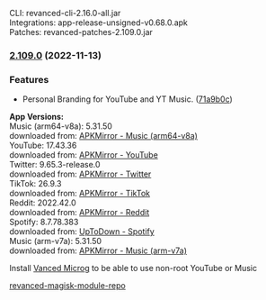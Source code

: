 CLI: revanced-cli-2.16.0-all.jar  
Integrations: app-release-unsigned-v0.68.0.apk  
Patches: revanced-patches-2.109.0.jar  

### [2.109.0](https://github.com/E85Addict/revanced-patches/compare/v2.108.0...v2.109.0) (2022-11-13)
### Features
* Personal Branding for YouTube and YT Music. ([71a9b0c](https://github.com/E85Addict/revanced-patches/commit/71a9b0c1dc8037b08102876c7434e0a1cd1d7f67))

  
**App Versions:**  
Music (arm64-v8a): 5.31.50  
downloaded from: [APKMirror - Music (arm64-v8a)](https://www.apkmirror.com/apk/google-inc/youtube-music/youtube-music-5-31-50-release/youtube-music-5-31-50-2-android-apk-download/)  
YouTube: 17.43.36  
downloaded from: [APKMirror - YouTube](https://www.apkmirror.com/apk/google-inc/youtube/youtube-17-43-36-release/youtube-17-43-36-2-android-apk-download/)  
Twitter: 9.65.3-release.0  
downloaded from: [APKMirror - Twitter](https://www.apkmirror.com/apk/twitter-inc/twitter/twitter-9-65-3-release-0-release/twitter-9-65-3-release-0-android-apk-download/)  
TikTok: 26.9.3  
downloaded from: [APKMirror - TikTok](https://www.apkmirror.com/apk/tiktok-pte-ltd/tik-tok-including-musical-ly/tik-tok-including-musical-ly-26-9-3-release/tiktok-26-9-3-2-android-apk-download/)  
Reddit: 2022.42.0  
downloaded from: [APKMirror - Reddit](https://www.apkmirror.com/apk/redditinc/reddit/reddit-2022-42-0-release/reddit-2022-42-0-2-android-apk-download/)  
Spotify: 8.7.78.383  
downloaded from: [UpToDown - Spotify]()  
Music (arm-v7a): 5.31.50  
downloaded from: [APKMirror - Music (arm-v7a)](https://www.apkmirror.com/apk/google-inc/youtube-music/youtube-music-5-31-50-release/youtube-music-5-31-50-android-apk-download/)  

Install [Vanced Microg](https://github.com/inotia00/VancedMicroG/releases) to be able to use non-root YouTube or Music  

[revanced-magisk-module-repo](https://github.com/E85Addict/revanced-magisk-module)  
